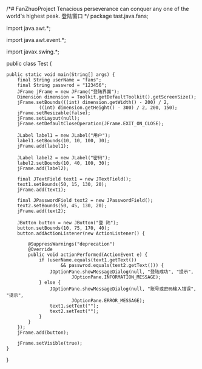 /*# FanZhuoProject
Tenacious perseverance can conquer any one of the world's highest peak.
登陆窗口
*/
package tast.java.fans;

import java.awt.*;

import java.awt.event.*;

import javax.swing.*;

public class Test {

	public static void main(String[] args) {
		final String userName = "fans";
		final String passwrod = "123456";
		JFrame jFrame = new JFrame("登陆界面");
		Dimension dimension = Toolkit.getDefaultToolkit().getScreenSize();
		jFrame.setBounds(((int) dimension.getWidth() - 200) / 2,
				((int) dimension.getHeight() - 300) / 2, 200, 150);
		jFrame.setResizable(false);
		jFrame.setLayout(null);
		jFrame.setDefaultCloseOperation(JFrame.EXIT_ON_CLOSE);

		JLabel label1 = new JLabel("用户");
		label1.setBounds(10, 10, 100, 30);
		jFrame.add(label1);

		JLabel label2 = new JLabel("密码");
		label2.setBounds(10, 40, 100, 30);
		jFrame.add(label2);

		final JTextField text1 = new JTextField();
		text1.setBounds(50, 15, 130, 20);
		jFrame.add(text1);

		final JPasswordField text2 = new JPasswordField();
		text2.setBounds(50, 45, 130, 20);
		jFrame.add(text2);

		JButton button = new JButton("登 陆");
		button.setBounds(10, 75, 170, 40);
		button.addActionListener(new ActionListener() {

			@SuppressWarnings("deprecation")
			@Override
			public void actionPerformed(ActionEvent e) {
				if (userName.equals(text1.getText())
						&& passwrod.equals(text2.getText())) {
					JOptionPane.showMessageDialog(null, "登陆成功", "提示",
							JOptionPane.INFORMATION_MESSAGE);
				} else {
					JOptionPane.showMessageDialog(null, "账号或密码输入错误", "提示",
							JOptionPane.ERROR_MESSAGE);
					text1.setText("");
					text2.setText("");
				}
			}
		});
		jFrame.add(button);

		jFrame.setVisible(true);
	}

}
